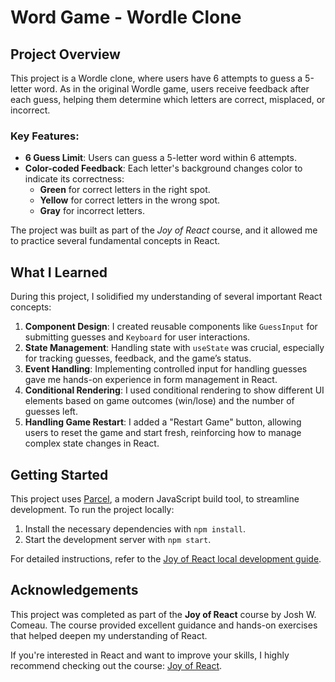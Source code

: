 # Word Game - Wordle Clone

## Project Overview

This project is a Wordle clone, where users have 6 attempts to guess a 5-letter word. As in the original Wordle game, users receive feedback after each guess, helping them determine which letters are correct, misplaced, or incorrect.

### Key Features:
- **6 Guess Limit**: Users can guess a 5-letter word within 6 attempts.
- **Color-coded Feedback**: Each letter's background changes color to indicate its correctness:
  - **Green** for correct letters in the right spot.
  - **Yellow** for correct letters in the wrong spot.
  - **Gray** for incorrect letters.
  
The project was built as part of the _Joy of React_ course, and it allowed me to practice several fundamental concepts in React.

## What I Learned

During this project, I solidified my understanding of several important React concepts:
1. **Component Design**: I created reusable components like `GuessInput` for submitting guesses and `Keyboard` for user interactions.
2. **State Management**: Handling state with `useState` was crucial, especially for tracking guesses, feedback, and the game’s status.
3. **Event Handling**: Implementing controlled input for handling guesses gave me hands-on experience in form management in React.
4. **Conditional Rendering**: I used conditional rendering to show different UI elements based on game outcomes (win/lose) and the number of guesses left.
5. **Handling Game Restart**: I added a "Restart Game" button, allowing users to reset the game and start fresh, reinforcing how to manage complex state changes in React.
   
## Getting Started

This project uses [Parcel](https://parceljs.org/), a modern JavaScript build tool, to streamline development. To run the project locally:
1. Install the necessary dependencies with `npm install`.
2. Start the development server with `npm start`.

For detailed instructions, refer to the [Joy of React local development guide](https://courses.joshwcomeau.com/joy-of-react/project-wordle/03-dev-server).

## Acknowledgements

This project was completed as part of the **Joy of React** course by Josh W. Comeau. The course provided excellent guidance and hands-on exercises that helped deepen my understanding of React.

If you're interested in React and want to improve your skills, I highly recommend checking out the course: [Joy of React](https://courses.joshwcomeau.com/joy-of-react/).
